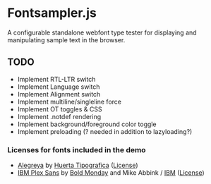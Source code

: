 # Fontsampler.js

A configurable standalone webfont type tester for displaying and manipulating sample text in the browser.


## TODO
* Implement RTL-LTR switch
* Implement Language switch
* Implement Alignment switch
* Implement multiline/singleline force
* Implement OT toggles & CSS
* Implement .notdef rendering
* Implement background/foreground color toggle
* Implement preloading (? needed in addition to lazyloading?)

### Licenses for fonts included in the demo
* [Alegreya](https://github.com/huertatipografica/Alegreya/) by [Huerta Tipografica](https://www.huertatipografica.com/) ([License](https://github.com/huertatipografica/Alegreya/blob/master/LICENSE.md))
* [IBM Plex Sans](https://github.com/IBM/plex) by [Bold Monday](https://www.boldmonday.com/) and Mike Abbink / [IBM](https://www.ibm.com/plex/) ([License](https://github.com/IBM/plex/blob/master/LICENSE.txt))